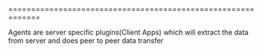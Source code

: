 =============================================================

Agents are server specific plugins(Client Apps) which will extract the data from server and does peer to peer data transfer
